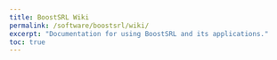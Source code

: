 ```yaml
---
title: BoostSRL Wiki
permalink: /software/boostsrl/wiki/
excerpt: "Documentation for using BoostSRL and its applications."
toc: true
---
```

